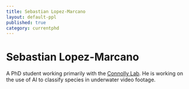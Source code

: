 ```yaml
---
title: Sebastian Lopez-Marcano
layout: default-ppl
published: true
category: currentphd
---
```


# Sebastian Lopez-Marcano
A PhD student working primarily with the [Connolly Lab](http://www.rodconnolly.com/team.html). He is working on the use of AI to classify species in underwater video footage. 
